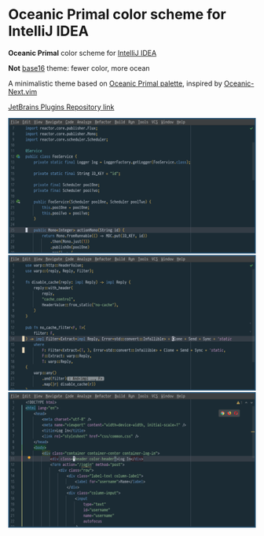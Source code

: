 # Oceanic Primal color scheme for IntelliJ IDEA

<!-- Plugin description -->
**Oceanic Primal** color scheme for [IntelliJ IDEA](https://www.jetbrains.com/idea/)
<!-- Plugin description end -->

**Not** [base16](http://chriskempson.com/projects/base16/) theme: fewer color, more ocean

A minimalistic theme based on [Oceanic Primal palette](https://github.com/oceanic-primal/palette), inspired by [Oceanic-Next.vim](https://github.com/mhartington/oceanic-next)

[JetBrains Plugins Repository link](https://plugins.jetbrains.com/plugin/15141-oceanic-primal-theme)

![Screenshot](screenshot0.png)
![Screenshot](screenshot1.png)
![Screenshot](screenshot2.png)
